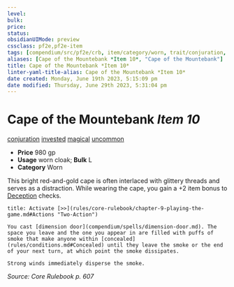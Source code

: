```yaml
---
level:
bulk:
price:
status:
obsidianUIMode: preview
cssclass: pf2e,pf2e-item
tags: [compendium/src/pf2e/crb, item/category/worn, trait/conjuration, trait/invested, trait/magical, trait/uncommon]
aliases: [Cape of the Mountebank *Item 10*, "Cape of the Mountebank"]
title: Cape of the Mountebank *Item 10*
linter-yaml-title-alias: Cape of the Mountebank *Item 10*
date created: Monday, June 19th 2023, 5:15:09 pm
date modified: Thursday, June 29th 2023, 5:31:04 pm
---
```


# Cape of the Mountebank *Item 10*

[conjuration](rules/traits/conjuration.md) [invested](rules/traits/invested.md) [magical](rules/traits/magical.md) [uncommon](rules/traits/uncommon.md)  

- **Price** 980 gp
- **Usage** worn cloak; **Bulk** L
- **Category** Worn

This bright red-and-gold cape is often interlaced with glittery threads and serves as a distraction. While wearing the cape, you gain a +2 item bonus to [Deception](compendium/skills.md#Deception) checks.

```ad-embed-ability
title: Activate [>>](rules/core-rulebook/chapter-9-playing-the-game.md#Actions "Two-Action")

You cast [dimension door](compendium/spells/dimension-door.md). The space you leave and the one you appear in are filled with puffs of smoke that make anyone within [concealed](rules/conditions.md#Concealed) until they leave the smoke or the end of your next turn, at which point the smoke dissipates.

Strong winds immediately disperse the smoke.
```

*Source: Core Rulebook p. 607*
